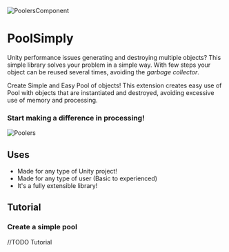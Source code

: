 ![PoolersComponent](https://github.com/ExpressoBits/PoolSimply/blob/master/PoolSimply-Editor/Resources/Pool.png)
# PoolSimply

Unity performance issues generating and destroying multiple objects?
This simple library solves your problem in a simple way. With few steps your object can be reused several times, avoiding the *garbage collector*.

Create Simple and Easy Pool of objects! This extension creates easy use of Pool with objects that are instantiated and destroyed, avoiding excessive use of memory and processing.

### Start making a difference in processing!
![Poolers](https://github.com/ExpressoBits/PoolSimply/blob/master/Docs/poolers.png)

## Uses

- Made for any type of Unity project!
- Made for any type of user (Basic to experienced)
- It's a fully extensible library!

## Tutorial

### Create a simple pool

//TODO Tutorial



